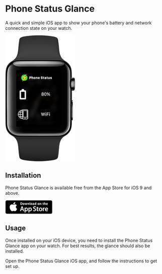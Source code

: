 # Phone Status Glance

A quick and simple iOS app to show your phone's battery and network connection state on your watch.

![App running on Watch](assets/Watch-Screenshot-Small.png)

## Installation

Phone Status Glance is available free from the App Store for iOS 9 and above.

[![App Store Link](assets/appstore-badge.png)](https://itunes.apple.com/us/app/phone-status-glance-see-battery/id1123372716?ls=1&mt=8)

## Usage

Once installed on your iOS device, you need to install the Phone Status Glance app on your watch. For best results, the glance should also be installed.

Open the Phone Status Glance iOS app, and follow the instructions to get set up.


